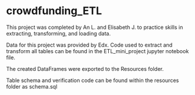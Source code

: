 # crowdfunding_ETL

This project was completed by An L. and Elisabeth J. to practice skills in extracting, transforming, and loading data. 

Data for this project was provided by Edx. Code used to extract and transform all tables can be found in the ETL_mini_project jupyter notebook file. 

The created DataFrames were exported to the Resources folder. 

Table schema and verification code can be found within the resources folder as schema.sql
